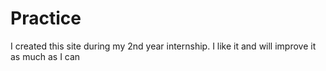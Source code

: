 # Practice
I created this site during my 2nd year internship. I like it and will improve it as much as I can

